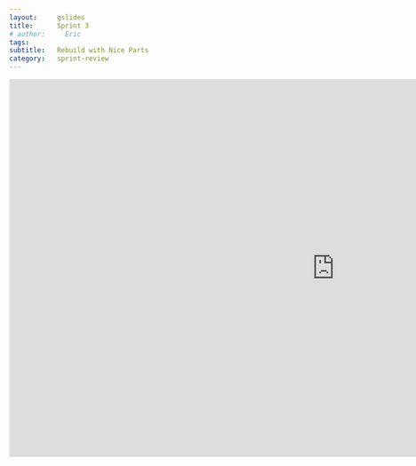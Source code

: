 ```yaml
---
layout:     gslides
title:      Sprint 3
# author:     Eric
tags: 		
subtitle:  	Rebuild with Nice Parts
category:   sprint-review
---
```

<!-- Start Writing Below in Markdown -->



<iframe src="https://docs.google.com/presentation/d/11RtvYLx2eMLw6hll7xcGgya5_3W9nXuvLGqeSurDI2M/embed?start=false&loop=false&delayms=3000" frameborder="0" width="1170" height="681" allowfullscreen="true" mozallowfullscreen="true" webkitallowfullscreen="true"></iframe>



<!-- [Link to Google](https://www.google.com) -->
<!-- ![Image embed]({{ site.baseurl }}/img/Logo_Fairy_Tail_right.png) -->
